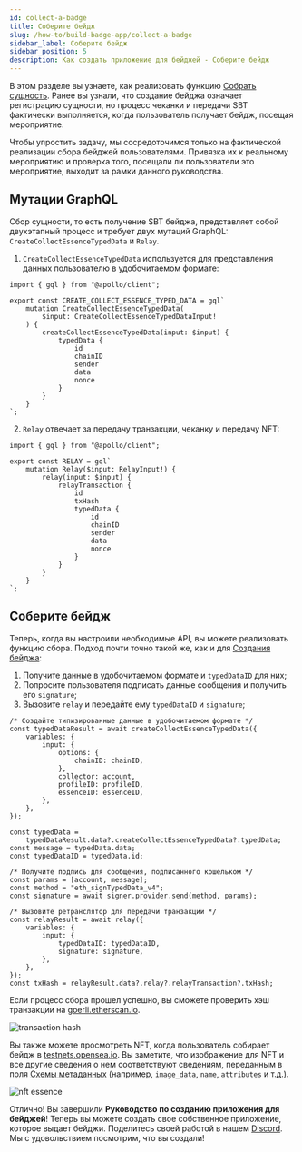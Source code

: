 ```yaml
---
id: collect-a-badge
title: Соберите бейдж
slug: /how-to/build-badge-app/collect-a-badge
sidebar_label: Соберите бейдж
sidebar_position: 5
description: Как создать приложение для бейджей - Соберите бейдж
---
```


В этом разделе вы узнаете, как реализовать функцию [Собрать сущность](/guides/mutation/collect-essence). Ранее вы узнали, что создание бейджа означает регистрацию сущности, но процесс чеканки и передачи SBT фактически выполняется, когда пользователь получает бейдж, посещая мероприятие.

Чтобы упростить задачу, мы сосредоточимся только на фактической реализации сбора бейджей пользователями. Привязка их к реальному мероприятию и проверка того, посещали ли пользователи это мероприятие, выходит за рамки данного руководства.

## Мутации GraphQL

Сбор сущности, то есть получение SBT бейджа, представляет собой двухэтапный процесс и требует двух мутаций GraphQL: `CreateCollectEssenceTypedData` и `Relay`.

1. `CreateCollectEssenceTypedData` используется для представления данных пользователю в удобочитаемом формате:

```tsx title="graphql/CreateCollectEssenceTypedData.ts"
import { gql } from "@apollo/client";

export const CREATE_COLLECT_ESSENCE_TYPED_DATA = gql`
    mutation CreateCollectEssenceTypedData(
        $input: CreateCollectEssenceTypedDataInput!
    ) {
        createCollectEssenceTypedData(input: $input) {
            typedData {
                id
                chainID
                sender
                data
                nonce
            }
        }
    }
`;
```

2. `Relay` отвечает за передачу транзакции, чеканку и передачу NFT:

```tsx title="graphql/Relay.ts"
import { gql } from "@apollo/client";

export const RELAY = gql`
    mutation Relay($input: RelayInput!) {
        relay(input: $input) {
            relayTransaction {
                id
                txHash
                typedData {
                    id
                    chainID
                    sender
                    data
                    nonce
                }
            }
        }
    }
`;
```

## Соберите бейдж

Теперь, когда вы настроили необходимые API, вы можете реализовать функцию сбора. Подход почти точно такой же, как и для [Создания бейджа](/how-to/build-badge-app/create-a-badge):

1. Получите данные в удобочитаемом формате и `typedDataID` для них;
2. Попросите пользователя подписать данные сообщения и получить его `signature`;
3. Вызовите `relay` и передайте ему `typedDataID` и `signature`;

```tsx title="components/CollectBtn.tsx"
/* Создайте типизированные данные в удобочитаемом формате */
const typedDataResult = await createCollectEssenceTypedData({
    variables: {
        input: {
            options: {
                chainID: chainID,
            },
            collector: account,
            profileID: profileID,
            essenceID: essenceID,
        },
    },
});

const typedData =
    typedDataResult.data?.createCollectEssenceTypedData?.typedData;
const message = typedData.data;
const typedDataID = typedData.id;

/* Получите подпись для сообщения, подписанного кошельком */
const params = [account, message];
const method = "eth_signTypedData_v4";
const signature = await signer.provider.send(method, params);

/* Вызовите ретранслятор для передачи транзакции */
const relayResult = await relay({
    variables: {
        input: {
            typedDataID: typedDataID,
            signature: signature,
        },
    },
});
const txHash = relayResult.data?.relay?.relayTransaction?.txHash;
```

Если процесс сбора прошел успешно, вы сможете проверить хэш транзакции на [goerli.etherscan.io](https://goerli.etherscan.io/).

![transaction hash](/img/v2/build-badge-app-collect-a-badge-tx.png)

Вы также можете просмотреть NFT, когда пользователь собирает бейдж в [testnets.opensea.io](testnets.opensea.io). Вы заметите, что изображение для NFT и все другие сведения о нем соответствуют сведениям, переданным в поля [Схемы метаданных](/how-to/build-nft-sbt-platform/create-a-badge#metadata-schema) (например, `image_data`, `name`, `attributes` и т.д.).

![nft essence](/img/v2/build-badge-app-collect-a-badge-nft.png)

Отлично! Вы завершили **Руководство по созданию приложения для бейджей**! Теперь вы можете создать свое собственное приложение, которое выдает бейджи. Поделитесь своей работой в нашем [Discord](https://discord.com/invite/cUc8VRGmPs ). Мы с удовольствием посмотрим, что вы создали!
